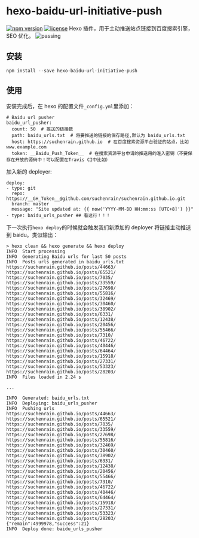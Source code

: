 # hexo-baidu-url-initiative-push

[![npm version](https://img.shields.io/badge/npm-1.1.2-brightgreen.svg)](https://www.npmjs.com/package/hexo-baidu-url-initiative-push)
[![license](https://img.shields.io/badge/license-MIT-blue.svg)](https://github.com/suchenrain/hexo-baidu-url-initiative-push/blob/master/LICENSE)
Hexo 插件，用于主动推送站点链接到百度搜索引擎，SEO 优化。
![passing](https://img.shields.io/badge/build-passing-green.svg)

## 安装

```
npm install --save hexo-baidu-url-initiative-push
```

## 使用

安装完成后，在 hexo 的配置文件`_config.yml`里添加：

```
# Baidu url pusher
baidu_url_pusher:
  count: 50  # 推送的链接数
  path: baidu_urls.txt  # 将要推送的链接的保存路径,默认为 baidu_urls.txt
  host: https://suchenrain.github.io  # 在百度搜索资源平台验证的站点，比如www.example.com
  token: __Baidu_Push_Token__  # 在搜索资源平台申请的推送用的准入密钥（不要保存在开放的源码中！可以配置在Travis CI中比如）
```

加入新的 deployer:

```
deploy:
- type: git
  repo: https://__GH_Token__@github.com/suchenrain/suchenrain.github.io.git
  branch: master
  message: "Site updated at: {{ now('YYYY-MM-DD HH:mm:ss [UTC+8]') }}"
- type: baidu_urls_pusher ## 看这行！！！
```

下一次执行`hexo deploy`的时候就会触发我们新添加的 deployer 将链接主动推送到 baidu。类似输出：

```
> hexo clean && hexo generate && hexo deploy
INFO  Start processing
INFO  Generating Baidu urls for last 50 posts
INFO  Posts urls generated in baidu_urls.txt
https://suchenrain.github.io/posts/44663/
https://suchenrain.github.io/posts/65521/
https://suchenrain.github.io/posts/7035/
https://suchenrain.github.io/posts/33559/
https://suchenrain.github.io/posts/27698/
https://suchenrain.github.io/posts/55816/
https://suchenrain.github.io/posts/32469/
https://suchenrain.github.io/posts/30460/
https://suchenrain.github.io/posts/38902/
https://suchenrain.github.io/posts/6331/
https://suchenrain.github.io/posts/12438/
https://suchenrain.github.io/posts/20456/
https://suchenrain.github.io/posts/55466/
https://suchenrain.github.io/posts/7310/
https://suchenrain.github.io/posts/46722/
https://suchenrain.github.io/posts/40446/
https://suchenrain.github.io/posts/64464/
https://suchenrain.github.io/posts/15918/
https://suchenrain.github.io/posts/27331/
https://suchenrain.github.io/posts/53323/
https://suchenrain.github.io/posts/28203/
INFO  Files loaded in 2.24 s

...

INFO  Generated: baidu_urls.txt
INFO  Deploying: baidu_urls_pusher
INFO  Pushing urls
https://suchenrain.github.io/posts/44663/
https://suchenrain.github.io/posts/65521/
https://suchenrain.github.io/posts/7035/
https://suchenrain.github.io/posts/33559/
https://suchenrain.github.io/posts/27698/
https://suchenrain.github.io/posts/55816/
https://suchenrain.github.io/posts/32469/
https://suchenrain.github.io/posts/30460/
https://suchenrain.github.io/posts/38902/
https://suchenrain.github.io/posts/6331/
https://suchenrain.github.io/posts/12438/
https://suchenrain.github.io/posts/20456/
https://suchenrain.github.io/posts/55466/
https://suchenrain.github.io/posts/7310/
https://suchenrain.github.io/posts/46722/
https://suchenrain.github.io/posts/40446/
https://suchenrain.github.io/posts/64464/
https://suchenrain.github.io/posts/15918/
https://suchenrain.github.io/posts/27331/
https://suchenrain.github.io/posts/53323/
https://suchenrain.github.io/posts/28203/
{"remain":4999978,"success":21}
INFO  Deploy done: baidu_urls_pusher
```
